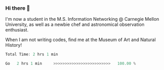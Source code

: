 ### Hi there 👋

I'm now a student in the M.S. Information Networking @ Carnegie Mellon University, as well as a newbie chef and astronomical observation enthusiast. 

When I am not writing codes, find me at the Museum of Art and Natural History!

<!--
**MilkMilk233/MilkMilK233** is a ✨ _special_ ✨ repository because its `README.md` (this file) appears on your GitHub profile.

Here are some ideas to get you started:

- 🔭 I’m currently working on ...
- 🌱 I’m currently learning ...
- 👯 I’m looking to collaborate on ...
- 🤔 I’m looking for help with ...
- 💬 Ask me about ...
- 📫 How to reach me: ...
- 😄 Pronouns: ...
- ⚡ Fun fact: ...
-->

<!--START_SECTION:waka-->

```rust
Total Time: 2 hrs 1 min

Go   2 hrs 1 min     >>>>>>>>>>>>>>>>>>>>>>>>>   100.00 %
```

<!--END_SECTION:waka-->
